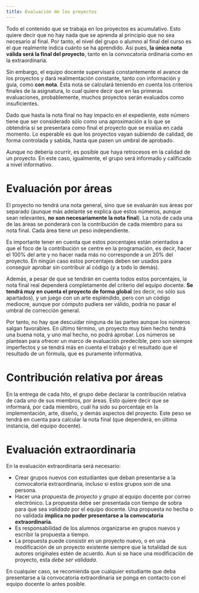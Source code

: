 ```yaml
---
title: Evaluación de los proyectos
---
```



Todo el contenido que se trabaja en los proyectos es acumulativo. Esto quiere decir que no hay nada que se aprenda al principio que no sea necesario al final. Por tanto, el nivel del grupo o alumno al final del curso es el que realmente indica cuánto se ha aprendido. Así pues, **la única nota válida será la final del proyecto**, tanto en la convocatoria ordinaria como en la extraordinaria.

Sin embargo, el equipo docente supervisará constantemente el avance de los proyectos y dará realimentación constante, tanto con información y guía, como **con nota**. Esta nota se calculará teniendo en cuenta los criterios finales de la asignatura, lo cual quiere decir que en las primeras evaluaciones, probablemente, muchos proyectos serán evaluados como insuficientes.

Dado que hasta la nota final no hay impacto en el expediente, este número tiene que ser considerado sólo como una aproximación a lo que se obtendría si se presentara como final el proyecto que se evalúa en cada momento. Lo esperable es que los proyectos vayan subiendo de calidad, de forma controlada y sabida, hasta que pasen un umbral de aprobado.

Aunque no debería ocurrir, es posible que haya retrocesos en la calidad de un proyecto. En este caso, igualmente, el grupo será informado y calificado a nivel informativo.

# Evaluación por áreas

El proyecto no tendrá una nota general, sino que se evaluarán sus áreas por separado (aunque más adelante se explica que estos números, aunque sean relevantes, **no son necesariamente la nota final**). La nota de cada una de las áreas se ponderará con la contribución de cada miembro para su nota final. Cada área tiene un peso independiente.

Es importante tener en cuenta que estos porcentajes están orientados a que el foco de la contribución se centre en la programación, es decir, hacer el 100% del arte y no hacer nada más no corresponde a un 20% del proyecto. En ningún caso estos porcentajes deben ser usados para conseguir aprobar sin contribuir al código (y a todo lo demás).

Además, a pesar de que se tendrán en cuenta todos estos porcentajes, la nota final real dependerá completamente del criterio del equipo docente. **Se tendrá muy en cuenta el proyecto de forma global** (es decir, no sólo sus apartados), y un juego con un arte espléndido, pero con un código mediocre, aunque por cómputo pudiera ser válido, podría no pasar el umbral de corrección general.

Por tanto, no hay que descuidar ninguna de las partes aunque los números salgan favorables. En último término, un proyecto muy bien hecho tendrá una buena nota, y uno mal hecho, no podrá aprobar. Los números se plantean para ofrecer un marco de evaluación predecible, pero son siempre imperfectos y se tendrá más en cuenta el trabajo y el resultado que el resultado de un fórmula, que es puramente informativa.

# Contribución relativa por áreas

En la entrega de cada hito, el grupo debe declarar la contribución relativa de cada uno de sus miembros, por áreas. Esto quiere decir que se informará, por cada miembro, cuál ha sido su porcentaje en la implementación, arte, diseño, y demás aspectos del proyecto. Este peso se tendrá en cuenta para calcular la nota final (que dependerá, en última instancia, del equipo docente).

# Evaluación extraordinaria

En la evaluación extraordinaria será necesario:

- Crear grupos nuevos con estudiantes que deban presentarse a la convocatoria extraordinaria, incluso si estos grupos son de una persona.
- Hacer una propuesta de *proyecto* y *grupo* al equipo docente por correo electrónico. La propuesta debe ser presentada con tiempo de sobra para que sea *validada* por el equipo docente. Una propuesta no hecha o no validada **implica no poder presentarse a la convocatoria extraordinaria**.
- Es responsabilidad de los alumnos organizarse en grupos nuevos y escribir la propuesta a tiempo.
- La propuesta puede consistir en un proyecto nuevo, o en una modificación de un proyecto existente siempre que la totalidad de sus autores originales estén de acuerdo. Aun si se hace una modificación de proyecto, esta *debe ser validada*.

En cualquier caso, se recomienda que cualquier estudiante que deba presentarse a la convocatoria extraordinaria se ponga en contacto con el equipo docente lo antes posible.
